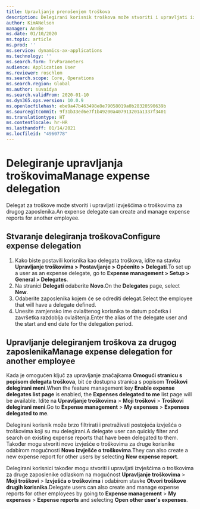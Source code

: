 ```yaml
---
title: Upravljanje prenošenjem troškova
description: Delegirani korisnik troškova može stvoriti i upravljati izvješćima o troškovima za drugog zaposlenika u tvrtki ili ustanovi.
author: KimANelson
manager: AnnBe
ms.date: 01/10/2020
ms.topic: article
ms.prod: ''
ms.service: dynamics-ax-applications
ms.technology: ''
ms.search.form: TrvParameters
audience: Application User
ms.reviewer: roschlom
ms.search.scope: Core, Operations
ms.search.region: Global
ms.author: suvaidya
ms.search.validFrom: 2020-01-10
ms.dyn365.ops.version: 10.0.9
ms.openlocfilehash: ebe9a47b463498e8e79058019a0b28320590639b
ms.sourcegitcommit: 9f31b33ed6e7f1b49200a407913201a1337f3401
ms.translationtype: HT
ms.contentlocale: hr-HR
ms.lasthandoff: 01/14/2021
ms.locfileid: "4960778"
---
```

# <a name="manage-expense-delegation"></a><span data-ttu-id="652c4-103">Delegiranje upravljanja troškovima</span><span class="sxs-lookup"><span data-stu-id="652c4-103">Manage expense delegation</span></span>

<span data-ttu-id="652c4-104">Delegat za troškove može stvoriti i upravljati izvješćima o troškovima za drugog zaposlenika.</span><span class="sxs-lookup"><span data-stu-id="652c4-104">An expense delegate can create and manage expense reports for another employee.</span></span>

## <a name="configure-expense-delegation"></a><span data-ttu-id="652c4-105">Stvaranje delegiranja troškova</span><span class="sxs-lookup"><span data-stu-id="652c4-105">Configure expense delegation</span></span>

1. <span data-ttu-id="652c4-106">Kako biste postavili korisnika kao delegata troškova, idite na stavku **Upravljanje troškovima > Postavljanje > Općenito > Delegati**.</span><span class="sxs-lookup"><span data-stu-id="652c4-106">To set up a user as an expense delegate, go to **Expense management > Setup > General > Delegates**.</span></span>
2. <span data-ttu-id="652c4-107">Na stranici **Delegati** odaberite **Novo**.</span><span class="sxs-lookup"><span data-stu-id="652c4-107">On the **Delegates** page, select **New**.</span></span>
3. <span data-ttu-id="652c4-108">Odaberite zaposlenika kojem će se odrediti delegat.</span><span class="sxs-lookup"><span data-stu-id="652c4-108">Select the employee that will have a delegate defined.</span></span> 
4. <span data-ttu-id="652c4-109">Unesite zamjensko ime ovlaštenog korisnika te datum početka i završetka razdoblja ovlaštenja.</span><span class="sxs-lookup"><span data-stu-id="652c4-109">Enter the alias of the delegate user and the start and end date for the delegation period.</span></span>

## <a name="manage-expense-delegation-for-another-employee"></a><span data-ttu-id="652c4-110">Upravljanje delegiranjem troškova za drugog zaposlenika</span><span class="sxs-lookup"><span data-stu-id="652c4-110">Manage expense delegation for another employee</span></span>

<span data-ttu-id="652c4-111">Kada je omogućen ključ za upravljanje značajkama **Omogući stranicu s popisom delegata troškova**, bit će dostupna stranica s popisom **Troškovi delegirani meni**.</span><span class="sxs-lookup"><span data-stu-id="652c4-111">When the feature management key **Enable expense delegates list page** is enabled, the **Expenses delegated to me** list page will be available.</span></span> <span data-ttu-id="652c4-112">Idite na **Upravljanje troškovima** > **Moji troškovi** > **Troškovi delegirani meni**.</span><span class="sxs-lookup"><span data-stu-id="652c4-112">Go to **Expense management** > **My expenses** > **Expenses delegated to me**.</span></span>

<span data-ttu-id="652c4-113">Delegirani korisnik može brzo filtrirati i pretraživati postojeća izvješća o troškovima koji su mu delegirani.</span><span class="sxs-lookup"><span data-stu-id="652c4-113">A delegate user can quickly filter and search on existing expense reports that have been delegated to them.</span></span> <span data-ttu-id="652c4-114">Također mogu stvoriti novo izvješće o troškovima za druge korisnike odabirom mogućnosti **Novo izvješće o troškovima**.</span><span class="sxs-lookup"><span data-stu-id="652c4-114">They can also create a new expense report for other users by selecting **New expense report**.</span></span>

<span data-ttu-id="652c4-115">Delegirani korisnici također mogu stvoriti i upravljati izvješćima o troškovima za druge zaposlenike odlaskom na mogućnost **Upravljanje troškovima** > **Moji troškovi** > **Izvješća o troškovima** i odabirom stavke **Otvori troškove drugih korisnika**.</span><span class="sxs-lookup"><span data-stu-id="652c4-115">Delegate users can also create and manage expense reports for other employees by going to **Expense management** > **My expenses** > **Expense reports** and selecting **Open other user's expenses**.</span></span>
